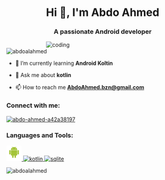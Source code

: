 <h1 align="center">Hi 👋, I'm Abdo Ahmed</h1>
<h3 align="center">A passionate Android developer</h3>
<img align= "right" alt ="coding" width ="400" src ="https://camo.githubusercontent.com/c1dcb74cc1c1835b1d716f5051499a2814c683c806b15f04b0eba492863703e9/68747470733a2f2f63646e2e6472696262626c652e636f6d2f75736572732f3733303730332f73637265656e73686f74732f363538313234332f6176656e746f2e676966">

<p align="left"> <img src="https://komarev.com/ghpvc/?username=abdoalahmed&label=Profile%20views&color=0e75b6&style=flat" alt="abdoalahmed" /> </p>

- 🌱 I’m currently learning **Android Koltin**

- 💬 Ask me about **kotlin**

- 📫 How to reach me **AbdoAhmed.bzn@gmail.com**

<h3 align="left">Connect with me:</h3>
<p align="left">
<a href="https://linkedin.com/in/abdo-ahmed-a42a38197" target="blank"><img align="center" src="https://raw.githubusercontent.com/rahuldkjain/github-profile-readme-generator/master/src/images/icons/Social/linked-in-alt.svg" alt="abdo-ahmed-a42a38197" height="30" width="40" /></a>
</p>

<h3 align="left">Languages and Tools:</h3>
<p align="left"> <a href="https://developer.android.com" target="_blank" rel="noreferrer"> <img src="https://raw.githubusercontent.com/devicons/devicon/master/icons/android/android-original-wordmark.svg" alt="android" width="40" height="40"/> </a> <a href="https://kotlinlang.org" target="_blank" rel="noreferrer"> <img src="https://www.vectorlogo.zone/logos/kotlinlang/kotlinlang-icon.svg" alt="kotlin" width="40" height="40"/> </a> <a href="https://www.sqlite.org/" target="_blank" rel="noreferrer"> <img src="https://www.vectorlogo.zone/logos/sqlite/sqlite-icon.svg" alt="sqlite" width="40" height="40"/> </a> </p>

<p><img align="left" src="https://github-readme-stats.vercel.app/api/top-langs?username=abdoalahmed&show_icons=true&locale=en&layout=compact" alt="abdoalahmed" /></p>



